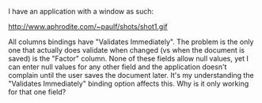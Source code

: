 

I have an application with a window as such:

http://www.aphrodite.com/~paulf/shots/shot1.gif

All columns bindings have "Validates Immediately".  The problem is the only one that actually does validate when changed (vs when the document is saved) is the "Factor" column.  None of these fields allow null values, yet I can enter null values for any other field and the application doesn't complain until the user saves the document later.  It's my understanding the "Validates Immediately" binding option affects this.  Why is it only working for that one field?